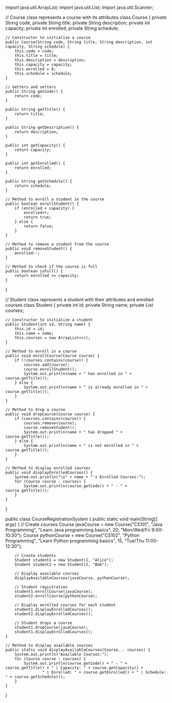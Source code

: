 import java.util.ArrayList;
import java.util.List;
import java.util.Scanner;

// Course class represents a course with its attributes
class Course {
    private String code;
    private String title;
    private String description;
    private int capacity;
    private int enrolled;
    private String schedule;

    // Constructor to initialize a course
    public Course(String code, String title, String description, int capacity, String schedule) {
        this.code = code;
        this.title = title;
        this.description = description;
        this.capacity = capacity;
        this.enrolled = 0;
        this.schedule = schedule;
    }

    // Getters and setters
    public String getCode() {
        return code;
    }

    public String getTitle() {
        return title;
    }

    public String getDescription() {
        return description;
    }

    public int getCapacity() {
        return capacity;
    }

    public int getEnrolled() {
        return enrolled;
    }

    public String getSchedule() {
        return schedule;
    }

    // Method to enroll a student in the course
    public boolean enrollStudent() {
        if (enrolled < capacity) {
            enrolled++;
            return true;
        } else {
            return false;
        }
    }

    // Method to remove a student from the course
    public void removeStudent() {
        enrolled--;
    }

    // Method to check if the course is full
    public boolean isFull() {
        return enrolled >= capacity;
    }
}

// Student class represents a student with their attributes and enrolled courses
class Student {
    private int id;
    private String name;
    private List<Course> courses;

    // Constructor to initialize a student
    public Student(int id, String name) {
        this.id = id;
        this.name = name;
        this.courses = new ArrayList<>();
    }

    // Method to enroll in a course
    public void enrollCourse(Course course) {
        if (!courses.contains(course)) {
            courses.add(course);
            course.enrollStudent();
            System.out.println(name + " has enrolled in " + course.getTitle());
        } else {
            System.out.println(name + " is already enrolled in " + course.getTitle());
        }
    }

    // Method to drop a course
    public void dropCourse(Course course) {
        if (courses.contains(course)) {
            courses.remove(course);
            course.removeStudent();
            System.out.println(name + " has dropped " + course.getTitle());
        } else {
            System.out.println(name + " is not enrolled in " + course.getTitle());
        }
    }

    // Method to display enrolled courses
    public void displayEnrolledCourses() {
        System.out.println("\n" + name + "'s Enrolled Courses:");
        for (Course course : courses) {
            System.out.println(course.getCode() + " - " + course.getTitle());
        }
    }
}

public class CourseRegistrationSystem {
    public static void main(String[] args) {
        // Create courses
        Course javaCourse = new Course("CS101", "Java Programming", "Learn Java programming basics", 20, "Mon/Wed/Fri 9:00-10:30");
        Course pythonCourse = new Course("CS102", "Python Programming", "Learn Python programming basics", 15, "Tue/Thu 11:00-12:30");

        // Create students
        Student student1 = new Student(1, "Alice");
        Student student2 = new Student(2, "Bob");

        // Display available courses
        displayAvailableCourses(javaCourse, pythonCourse);

        // Student registration
        student1.enrollCourse(javaCourse);
        student2.enrollCourse(pythonCourse);

        // Display enrolled courses for each student
        student1.displayEnrolledCourses();
        student2.displayEnrolledCourses();

        // Student drops a course
        student1.dropCourse(javaCourse);
        student1.displayEnrolledCourses();
    }

    // Method to display available courses
    public static void displayAvailableCourses(Course... courses) {
        System.out.println("Available Courses:");
        for (Course course : courses) {
            System.out.println(course.getCode() + " - " + course.getTitle() + " | Capacity: " + course.getCapacity() +
                    " | Enrolled: " + course.getEnrolled() + " | Schedule: " + course.getSchedule());
        }
    }
}
